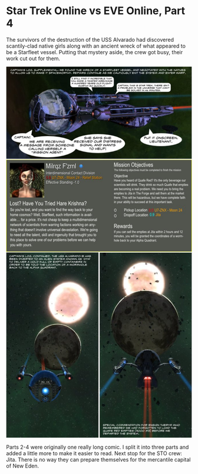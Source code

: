# Star Trek Online vs EVE Online, Part 4

The survivors of the destruction of the USS Alvarado had discovered scantily-clad native girls along with an ancient wreck of what appeared to be a Starfleet vessel. Putting that mystery aside, the crew got busy, their work cut out for them.

[![](../uploads/2010/02/comic4.jpg "Star Trek Online vs EVE Online, Part 4")](../uploads/2010/02/comic4.jpg)

Parts 2-4 were originally one really long comic. I split it into three parts and added a little more to make it easier to read. Next stop for the STO crew: Jita. There is no way they can prepare themselves for the mercantile capital of New Eden.

